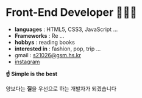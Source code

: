 # Front-End Developer 🧑🏻‍💻

- **languages** : HTML5, CSS3, JavaScript ...
- **Frameworks** : Re ...
- **hobbys** : reading books
- **interested in** : fashion, pop, trip ...
- gmail : <s21026@gsm.hs.kr>
- [instagram](https://www.instagram.com/khr5k_0228)


**☝️ Simple is the best**

양보다는 **질**을 우선으로 하는 개발자가 되겠습니다
